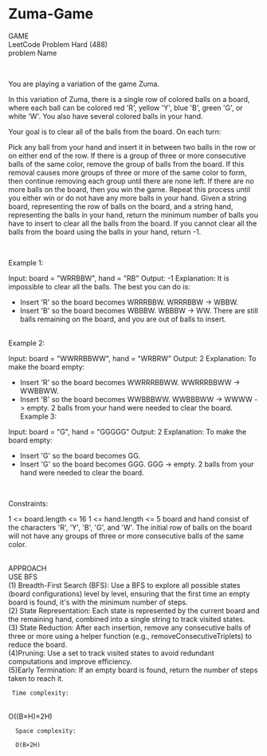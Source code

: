 # Zuma-Game
GAME
<br>
LeetCode Problem Hard (488)
<br>
problem Name 

<br>

You are playing a variation of the game Zuma.

In this variation of Zuma, there is a single row of colored balls on a board, where each ball can be colored red 'R', yellow 'Y', blue 'B', green 'G', or white 'W'. You also have several colored balls in your hand.

Your goal is to clear all of the balls from the board. On each turn:

Pick any ball from your hand and insert it in between two balls in the row or on either end of the row.
If there is a group of three or more consecutive balls of the same color, remove the group of balls from the board.
If this removal causes more groups of three or more of the same color to form, then continue removing each group until there are none left.
If there are no more balls on the board, then you win the game.
Repeat this process until you either win or do not have any more balls in your hand.
Given a string board, representing the row of balls on the board, and a string hand, representing the balls in your hand, return the minimum number of balls you have to insert to clear all the balls from the board. If you cannot clear all the balls from the board using the balls in your hand, return -1.

 <br>

Example 1:

Input: board = "WRRBBW", hand = "RB"
Output: -1
Explanation: It is impossible to clear all the balls. The best you can do is:
- Insert 'R' so the board becomes WRRRBBW. WRRRBBW -> WBBW.
- Insert 'B' so the board becomes WBBBW. WBBBW -> WW.
There are still balls remaining on the board, and you are out of balls to insert.

<br>
Example 2:

Input: board = "WWRRBBWW", hand = "WRBRW"
Output: 2
Explanation: To make the board empty:
- Insert 'R' so the board becomes WWRRRBBWW. WWRRRBBWW -> WWBBWW.
- Insert 'B' so the board becomes WWBBBWW. WWBBBWW -> WWWW -> empty.
2 balls from your hand were needed to clear the board.
Example 3:

Input: board = "G", hand = "GGGGG"
Output: 2
Explanation: To make the board empty:
- Insert 'G' so the board becomes GG.
- Insert 'G' so the board becomes GGG. GGG -> empty.
2 balls from your hand were needed to clear the board.
 
 <br>

Constraints:

1 <= board.length <= 16
1 <= hand.length <= 5
board and hand consist of the characters 'R', 'Y', 'B', 'G', and 'W'.
The initial row of balls on the board will not have any groups of three or more consecutive balls of the same color.

<br>
APPROACH
<br>
USE BFS
<br>
(1) Breadth-First Search (BFS): Use a BFS to explore all possible states (board configurations) level by level, ensuring that the first time an empty board is found, it's with the minimum number of steps.

<br>
(2) State Representation: Each state is represented by the current board and the remaining hand, combined into a single string to track visited states.

<br>
(3) State Reduction: After each insertion, remove any consecutive balls of three or more using a helper function (e.g., removeConsecutiveTriplets) to reduce the board.

<br>
(4)Pruning: Use a set to track visited states to avoid redundant computations and improve efficiency.
<br>
(5)Early Termination: If an empty board is found, return the number of steps taken to reach it.
<br>

     Time complexity:
<br>
    O((B×H)×2H)
<br>
     
      Space complexity:

      O(B×2H)
